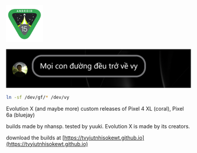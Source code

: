 ### <img src="../15_logo.svg" width="100" height="100"> 

![](../15_ext.png)

```bash
ln -sf /dev/gf/* /dev/vy
```

Evolution X (and maybe more) custom releases of Pixel 4 XL (coral), Pixel 6a (bluejay)

builds made by nhansp. tested by yuuki. Evolution X is made by its creators.

download the builds at [https://tvyiutnhisokewt.github.io](https://tvyiutnhisokewt.github.io)
